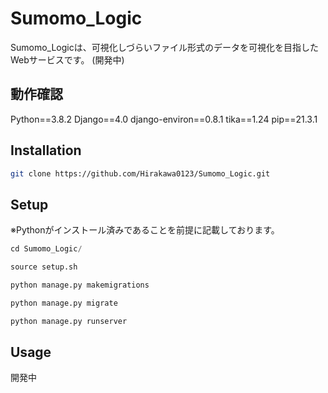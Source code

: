# Sumomo_Logic

Sumomo_Logicは、可視化しづらいファイル形式のデータを可視化を目指したWebサービスです。
(開発中)
## 動作確認
Python==3.8.2
Django==4.0
django-environ==0.8.1
tika==1.24
pip==21.3.1

## Installation

```bash
git clone https://github.com/Hirakawa0123/Sumomo_Logic.git
```

## Setup
※Pythonがインストール済みであることを前提に記載しております。


```python
cd Sumomo_Logic/

source setup.sh

python manage.py makemigrations

python manage.py migrate

python manage.py runserver
```
## Usage

開発中
